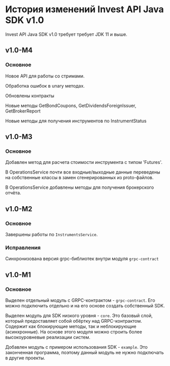 # История изменений Invest API Java SDK v1.0

Invest API Java SDK v1.0 требует требует JDK 11 и выше.

## v1.0-M4

### Основное

Новое API для работы со стримами.

Обработка ошибок в unary методах.

Обновлены контракты

Новые методы GetBondCoupons, GetDividendsForeignIssuer, GetBrokerReport

Новые методы для получения инструментов по InstrumentStatus

## v1.0-M3

### Основное

Добавлен метод для расчета стоимости инструмента с типом 'Futures'.

В OperationsService почти все входные/выходные данные переведены на собственные классы
в замен сгенерированных из proto-файлов.

В OperationsService добавлены методы для получения брокерского отчёта.

## v1.0-M2

### Основное

Завершены работы по `InstrumentsService`.

### Исправления

Синхронизована версия grpc-библиотек внутри модуля `grpc-contract`

## v1.0-M1

### Основное

Выделен отдельный модуль c GRPC-контрактом - `grpc-contract`. Его можно подключить отдельно и на его основе создать
собственный SDK.

Выделен модуль для SDK низкого уровня - `core`. Это базовый слой, который предоставляет собой обёртку над
GRPC-контрактом. Содержит как блокирующие методы, так и неблокирующие (асинхронные). На основе этого
модуля можно строить более высокоуровневые реализации систем.

Добавлен модуль с примером использования SDK - `example`. Это законченная программа, поэтому данный модуль не нужно
подключать в другие проекты.
